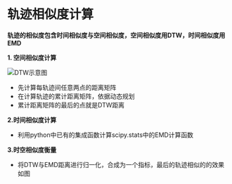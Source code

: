 # 轨迹相似度计算
**轨迹的相似度包含时间相似度与空间相似度，空间相似度用DTW，时间相似度用EMD**

**1. 空间相似度计算**

![DTW示意图](https://github.com/zhoujian-hub/Tourism-Trip-Chain-Extraction-Based-on-Multi-Big-Data/blob/master/ImageStore/DTW示意图.png)

- 先计算每轨迹间任意两点的距离矩阵
- 在计算轨迹的累计距离矩阵，依据动态规划
- 累计距离矩阵的最后的点就是DTW距离

**2.时间相似度计算**

- 利用python中已有的集成函数计算scipy.stats中的EMD计算函数

**3.时空相似度衡量**

- 将DTW与EMD距离进行归一化，合成为一个指标，最后的轨迹相似的的效果如图



